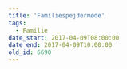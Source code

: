 ```yaml
---
title: 'Familiespejdermøde'
tags:
  - Familie
date_start: 2017-04-09T08:00:00
date_end: 2017-04-09T10:00:00
old_id: 6690
---
```

